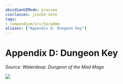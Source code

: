 ```yaml
---
obsidianUIMode: preview
cssclasses: json5e-note
tags:
- compendium/src/5e/wdmm
aliases: ["Appendix D: Dungeon Key"]
---
```

# Appendix D: Dungeon Key
*Source: Waterdeep: Dungeon of the Mad Mage* 

![](/3-Mechanics/CLI/adventures/waterdeep-dungeon-of-the-mad-mage/img/key.webp#center)